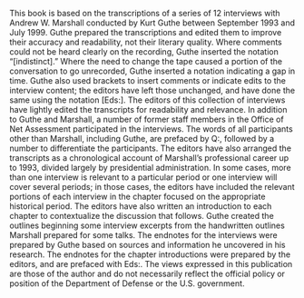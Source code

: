 This book is based on the transcriptions of a series of 12 interviews with Andrew W.  Marshall conducted by Kurt Guthe between September 1993 and July 1999. Guthe  prepared the transcriptions and edited them to improve their accuracy and  readability, not their literary quality. Where comments could not be heard clearly  on the recording, Guthe inserted the notation “[indistinct].” Where the need to  change the tape caused a portion of the conversation to go unrecorded, Guthe  inserted a notation indicating a gap in time. Guthe also used brackets to insert  comments or indicate edits to the interview content; the editors have left those  unchanged, and have done the same using the notation [Eds:].  The editors of this collection of interviews have lightly edited the transcripts for  readability and relevance. In addition to Guthe and Marshall, a number of former  staff members in the Office of Net Assessment participated in the interviews. The  words of all participants other than Marshall, including Guthe, are prefaced by  Q:, followed by a number to differentiate the participants. The editors have also  arranged the transcripts as a chronological account of Marshall’s professional  career up to 1993, divided largely by presidential administration. In some cases,  more than one interview is relevant to a particular period or one interview will  cover several periods; in those cases, the editors have included the relevant  portions of each interview in the chapter focused on the appropriate historical  period. The editors have also written an introduction to each chapter to contextualize the discussion that follows.  Guthe created the outlines beginning some interview excerpts from the handwritten outlines Marshall prepared for some talks. The endnotes for the interviews  were prepared by Guthe based on sources and information he uncovered in his  research. The endnotes for the chapter introductions were prepared by the editors, and are prefaced with Eds:.  The views expressed in this publication are those of the author and do not necessarily reflect the official policy or position of the Department of Defense or the  U.S. government. 